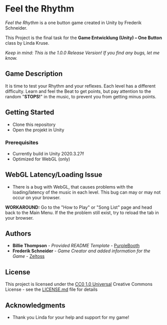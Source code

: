 # Feel the Rhythm

*Feel the Rhythm* is a one button game created in Unity by Frederik Schneider.

This Project is the final task for the **Game Entwicklung (Unity) – One Button** class by Linda Kruse.

*Keep in mind: This is the 1.0.0 Release Version! If you find any bugs, let me know.*

## Game Description

It is time to test your Rhythm and your reflexes. Each level has a different difficulty.
Learn and feel the Beat to get points, but pay attention to the random "**STOPS!**" in the music, to prevent you from getting minus points.

## Getting Started

- Clone this repository
- Open the projekt in Unity

### Prerequisites

- Currently build in Unity 2020.3.27f
- Optimized for WebGL (only) 

## WebGL Latency/Loading Issue

- There is a bug with WebGL, that causes problems with the loading/latency of the music in each level. This bug can may or may not occur on your browser.

**WORKAROUND:** Go to the "How to Play" or "Song List" page and head back to the Main Menu. If the the problem still exist, try to reload the tab in your browser.

## Authors

  - **Billie Thompson** - *Provided README Template* -
    [PurpleBooth](https://github.com/PurpleBooth)
  - **Frederik Schneider** - *Game Creator and added information for the Game* - 
    [Zeltoss](https://github.com/Zeltoss)


## License

This project is licensed under the [CC0 1.0 Universal](LICENSE.md)
Creative Commons License - see the [LICENSE.md](LICENSE.md) file for
details

## Acknowledgments

  - Thank you Linda for your help and support for my game!
